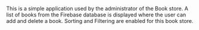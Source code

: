 This is a simple application used by the administrator of the Book store. A list of books from the Firebase database is displayed where the user can add and delete a book. 
Sorting and Filtering are enabled for this book store. 
